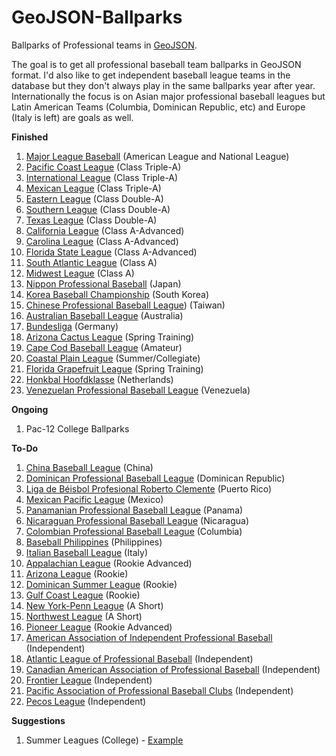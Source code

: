 GeoJSON-Ballparks
=================

Ballparks of Professional teams in [GeoJSON](http://geojson.org).

The goal is to get all professional baseball team ballparks in GeoJSON format.  I'd also like to get independent baseball league teams in the database but they don't always play in the same ballparks year after year.  Internationally the focus is on Asian major professional baseball leagues but Latin American Teams (Columbia, Dominican Republic, etc) and Europe (Italy is left) are goals as well.

**Finished**

1. [Major League Baseball](http://mlb.com) (American League and National League)
2. [Pacific Coast League](http://www.milb.com/index.jsp?sid=l112) (Class Triple-A)
3. [International League](http://www.milb.com/index.jsp?sid=l117) (Class Triple-A)
4. [Mexican League](http://www.milb.com/index.jsp?sid=l125) (Class Triple-A)
5. [Eastern League](http://www.milb.com/index.jsp?sid=l113) (Class Double-A)
6. [Southern League](http://www.milb.com/index.jsp?sid=l111) (Class Double-A)
7. [Texas League](http://www.milb.com/index.jsp?sid=l109) (Class Double-A)
8. [California League](http://www.milb.com/index.jsp?sid=l110) (Class A-Advanced)
9. [Carolina League](http://www.milb.com/index.jsp?sid=l122) (Class A-Advanced)
10. [Florida State League](http://www.milb.com/index.jsp?sid=l123) (Class A-Advanced)
11. [South Atlantic League](http://www.milb.com/index.jsp?sid=l116) (Class A)
12. [Midwest League](http://www.milb.com/index.jsp?sid=l118) (Class A)
13. [Nippon Professional Baseball](http://www.npb.or.jp) (Japan)
14. [Korea Baseball Championship](http://www.koreabaseball.com/) (South Korea)
15. [Chinese Professional Baseball League](http://www.cpbl.com.tw)) (Taiwan)
16. [Australian Baseball League](http://web.theabl.com.au) (Australia)
17. [Bundesliga](http://baseball-bundesliga.de/) (Germany)
18. [Arizona Cactus League](http://www.cactusleague.com) (Spring Training)
19. [Cape Cod Baseball League](http://www.capecodbaseball.org/) (Amateur)  
20. [Coastal Plain League](http://www.coastalplain.com) (Summer/Collegiate)
21. [Florida Grapefruit League](http://www.floridagrapefruitleague.com) (Spring Training)
22. [Honkbal Hoofdklasse](http://www.honkbalsite.comve) (Netherlands)
23. [Venezuelan Professional Baseball League](http://www.lvbp.com) (Venezuela)

**Ongoing**

1. Pac-12 College Ballparks  

**To-Do**

1. [China Baseball League](https://en.wikipedia.org/wiki/China_Baseball_League) (China)
2. [Dominican Professional Baseball League](https://en.wikipedia.org/wiki/Dominican_Professional_Baseball_League) (Dominican Republic)
3. [Liga de Béisbol Profesional Roberto Clemente](https://en.wikipedia.org/wiki/Liga_de_Béisbol_Profesional_Roberto_Clemente) (Puerto Rico)
4. [Mexican Pacific League](https://en.wikipedia.org/wiki/Mexican_Pacific_League) (Mexico)
5. [Panamanian Professional Baseball League](https://en.wikipedia.org/wiki/Panamanian_Professional_Baseball_League) (Panama)
6. [Nicaraguan Professional Baseball League](https://en.wikipedia.org/wiki/Nicaraguan_Professional_Baseball_League) (Nicaragua)
7. [Colombian Professional Baseball League](https://en.wikipedia.org/wiki/Colombian_Professional_Baseball_League) (Columbia)
8. [Baseball Philippines](https://en.wikipedia.org/wiki/Baseball_Philippines) (Philippines)
9. [Italian Baseball League](https://en.wikipedia.org/wiki/Italian_Baseball_League) (Italy)
10. [Appalachian League](http://www.milb.com/index.jsp?sid=l120) (Rookie Advanced)
11. [Arizona League](http://www.milb.com/index.jsp?sid=l121) (Rookie)
12. [Dominican Summer League](http://www.milb.com/index.jsp?sid=l130) (Rookie)
13. [Gulf Coast League](http://www.milb.com/index.jsp?sid=l124) (Rookie)
14. [New York-Penn League](http://www.milb.com/index.jsp?sid=l127) (A Short)
15. [Northwest League](http://www.milb.com/index.jsp?sid=l126) (A Short)
16. [Pioneer League](http://www.milb.com/index.jsp?sid=l128) (Rookie Advanced)
17. [American Association of Independent Professional Baseball](http://www.americanassociationbaseball.com) (Independent)
18. [Atlantic League of Professional Baseball](http://www.atlanticleague.com/) (Independent)
19. [Canadian American Association of Professional Baseball](http://canamleague.com/) (Independent)
20. [Frontier League](http://www.frontierleague.com/) (Independent)
21. [Pacific Association of Professional Baseball Clubs](https://en.wikipedia.org/wiki/Pacific_Association_of_Professional_Baseball_Clubs) (Independent)
22. [Pecos League](http://pecosleague.com/) (Independent)

**Suggestions**

1. Summer Leagues (College) - [Example](https://gist.github.com/oeon/54626316c56a76e4db67)
